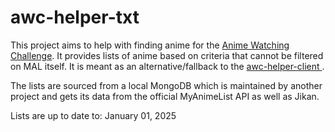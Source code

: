 # awc-helper-txt

This project aims to help with finding anime for the [Anime Watching Challenge](https://myanimelist.net/forum/?topicid=2196122). It provides lists of anime based on criteria that cannot be filtered on MAL itself. It is meant as an alternative/fallback to the 
[awc-helper-client ](https://github.com/Nyomdalee/awc-helper-client).

The lists are sourced from a local MongoDB which is maintained by another project and gets its data from the official MyAnimeList API as well as Jikan.

Lists are up to date to:
January 01, 2025

